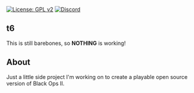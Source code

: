 [![License: GPL v2](https://img.shields.io/github/license/zkitx/t6sp?style=for-the-badge)](https://www.gnu.org/licenses/old-licenses/gpl-2.0.en.html) [![Discord](https://img.shields.io/discord/744719300245323806?style=for-the-badge)](https://discord.gg/79Ykke3)

## t6
This is still barebones, so **NOTHING** is working!

## About
Just a little side project I'm working on to create a playable open source version of Black Ops II.